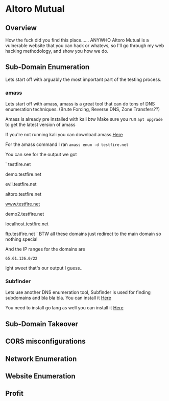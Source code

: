 # Altoro Mutual

## Overview

How the fuck did you find this place...... ANYWHO Altoro Mutual is a vulnerable website that you can hack or whatevs, so I'll go through my web hacking methodology, and show you how we do.

## Sub-Domain Enumeration

Lets start off with arguably the most important part of the testing process.

### amass

Lets start off with amass, amass is a great tool that can do tons of DNS enumeration techniques. (Brute Forcing, Reverse DNS, Zone Transfers??)

Amass is already pre installed with kali btw
Make sure you run `apt upgrade` to get the latest version of amass

If you're not running kali you can download amass <a href="./github.com/OWASP/Amass">Here</a>

For the amass command I ran `amass enum -d testfire.net`

You can see for the output we got

`
testfire.net

demo.testfire.net

evil.testfire.net

altoro.testfire.net

www.testfire.net

demo2.testfire.net

localhost.testfire.net

ftp.testfire.net
`
BTW all these domains just redirect to the main domain so nothing special

And the IP ranges for the domains are

`65.61.136.0/22`

Ight sweet that's our output I guess..

### Subfinder

Lets use another DNS enumeration tool, Subfinder is used for finding subdomains and bla bla bla.
You can install it <a href="./github.com/projectdiscovery/subfinder">Here</a>

You need to install go lang as well you can install it <a href="./golang.org/doc/install">Here</a>

## Sub-Domain Takeover

## CORS misconfigurations

## Network Enumeration

## Website Enumeration

## Profit
